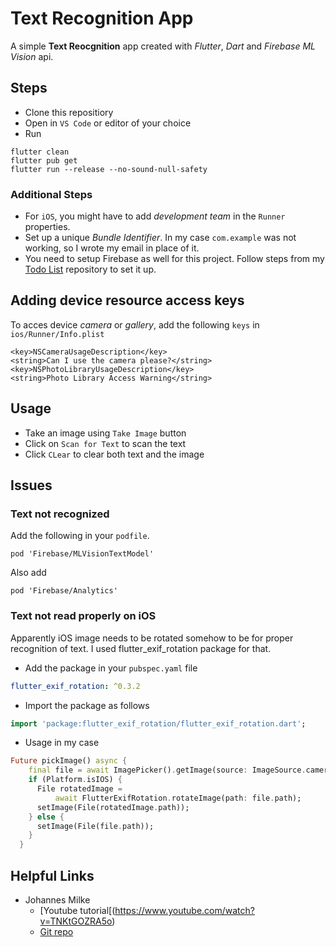 # Text Recognition App
A simple **Text Reocgnition** app created with *Flutter*, *Dart* and *Firebase ML Vision* api.

## Steps
* Clone this repositiory
* Open in `VS Code` or editor of your choice
* Run
```console
flutter clean
flutter pub get
flutter run --release --no-sound-null-safety
```

### Additional Steps
* For `iOS`, you might have to add *development team* in the `Runner` properties.
* Set up a unique *Bundle Identifier*. In my case `com.example` was not working, so I wrote my email in place of it.
* You need to setup Firebase as well for this project. Follow steps from my [Todo List](https://github.com/pytholic/FlutterTodoList) repository to set it up.

## Adding device resource access keys
To acces device *camera* or *gallery*, add the following `keys` in `ios/Runner/Info.plist`
```plist
<key>NSCameraUsageDescription</key>
<string>Can I use the camera please?</string>
<key>NSPhotoLibraryUsageDescription</key>
<string>Photo Library Access Warning</string>
```

## Usage
* Take an image using `Take Image` button
* Click on `Scan for Text` to scan the text
* Click `CLear` to clear both text and the image
  
## Issues
### Text not recognized
Add the following in your `podfile`.
```
pod 'Firebase/MLVisionTextModel'
```

Also add 
```
pod 'Firebase/Analytics'
```


### Text not read properly on iOS
Apparently iOS image needs to be rotated somehow to be for proper recognition of text. I used flutter_exif_rotation package for that.
* Add the package in your `pubspec.yaml` file
```yaml
flutter_exif_rotation: ^0.3.2
```
* Import the package as follows
```dart
import 'package:flutter_exif_rotation/flutter_exif_rotation.dart';
```
* Usage in my case
```dart
Future pickImage() async {
    final file = await ImagePicker().getImage(source: ImageSource.camera);
    if (Platform.isIOS) {
      File rotatedImage =
          await FlutterExifRotation.rotateImage(path: file.path);
      setImage(File(rotatedImage.path));
    } else {
      setImage(File(file.path));
    }
  }
```

## Helpful Links
* Johannes Milke
    * [Youtube tutorial[(https://www.youtube.com/watch?v=TNKtGOZRA5o)
    * [Git repo](https://github.com/JohannesMilke/firebase_ml_text_recognition)
